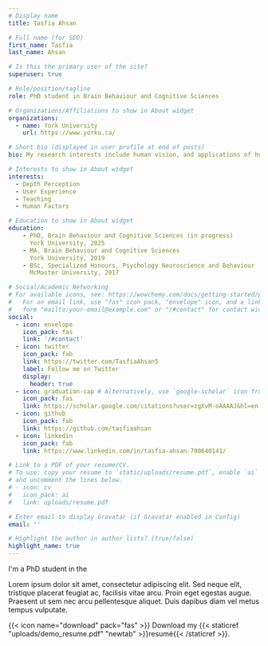 ```yaml
---
# Display name
title: Tasfia Ahsan

# Full name (for SEO)
first_name: Tasfia 
last_name: Ahsan

# Is this the primary user of the site?
superuser: true

# Role/position/tagline
role: PhD student in Brain Behaviour and Cognitive Sciences

# Organizations/Affiliations to show in About widget
organizations:
  - name: York University
    url: https://www.yorku.ca/

# Short bio (displayed in user profile at end of posts)
bio: My research interests include human vision, and applications of human vision in user experience research and human factors research

# Interests to show in About widget
interests:
  - Depth Perception
  - User Experience
  - Teaching
  - Human Factors

# Education to show in About widget
education:
    - PhD, Brain Behaviour and Cognitive Sciences (in progress)
      York University, 2025
    - MA, Brain Behaviour and Cognitive Sciences 
      York University, 2019
    - BSc, Specialized Honours, Psychology Neuroscience and Behaviour 
      McMaster University, 2017

# Social/Academic Networking
# For available icons, see: https://wowchemy.com/docs/getting-started/page-builder/#icons
#   For an email link, use "fas" icon pack, "envelope" icon, and a link in the
#   form "mailto:your-email@example.com" or "/#contact" for contact widget.
social:
  - icon: envelope
    icon_pack: fas
    link: '/#contact'
  - icon: twitter
    icon_pack: fab
    link: https://twitter.com/TasfiaAhsan5
    label: Follow me on Twitter
    display:
      header: true
  - icon: graduation-cap # Alternatively, use `google-scholar` icon from `ai` icon pack
    icon_pack: fas
    link: https://scholar.google.com/citations?user=zgXvM-oAAAAJ&hl=en
  - icon: github
    icon_pack: fab
    link: https://github.com/tasfiaahsan
  - icon: linkedin
    icon_pack: fab
    link: https://www.linkedin.com/in/tasfia-ahsan-700640141/

# Link to a PDF of your resume/CV.
# To use: copy your resume to `static/uploads/resume.pdf`, enable `ai` icons in `params.yaml`,
# and uncomment the lines below.
# - icon: cv
#   icon_pack: ai
#   link: uploads/resume.pdf

# Enter email to display Gravatar (if Gravatar enabled in Config)
email: ''

# Highlight the author in author lists? (true/false)
highlight_name: true
---
```


I'm a PhD student in the 

Lorem ipsum dolor sit amet, consectetur adipiscing elit. Sed neque elit, tristique placerat feugiat ac, facilisis vitae arcu. Proin eget egestas augue. Praesent ut sem nec arcu pellentesque aliquet. Duis dapibus diam vel metus tempus vulputate.

{{< icon name="download" pack="fas" >}} Download my {{< staticref "uploads/demo_resume.pdf" "newtab" >}}resumé{{< /staticref >}}.
